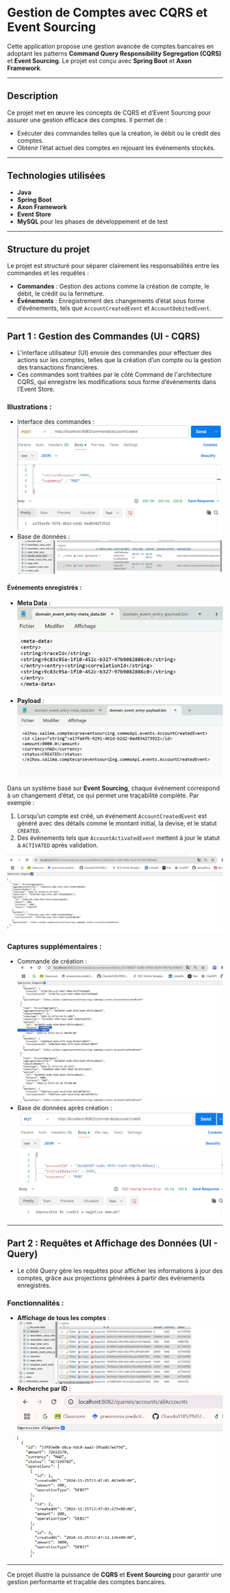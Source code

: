 # Gestion de Comptes avec CQRS et Event Sourcing

Cette application propose une gestion avancée de comptes bancaires en adoptant les patterns **Command Query Responsibility Segregation (CQRS)** et **Event Sourcing**. Le projet est conçu avec **Spring Boot** et **Axon Framework**.

---

## Description
Ce projet met en œuvre les concepts de CQRS et d’Event Sourcing pour assurer une gestion efficace des comptes. Il permet de :
- Exécuter des commandes telles que la création, le débit ou le crédit des comptes.
- Obtenir l’état actuel des comptes en rejouant les événements stockés.

---

## Technologies utilisées
- **Java**
- **Spring Boot**
- **Axon Framework**
- **Event Store**
- **MySQL** pour les phases de développement et de test

---

## Structure du projet
Le projet est structuré pour séparer clairement les responsabilités entre les commandes et les requêtes :
- **Commandes** : Gestion des actions comme la création de compte, le débit, le crédit ou la fermeture.
- **Événements** : Enregistrement des changements d’état sous forme d’événements, tels que `AccountCreatedEvent` et `AccountDebitedEvent`.

---

## Part 1 : Gestion des Commandes (UI - CQRS)

- L'interface utilisateur (UI) envoie des commandes pour effectuer des actions sur les comptes, telles que la création d’un compte ou la gestion des transactions financières.
- Ces commandes sont traitées par le côté Command de l'architecture CQRS, qui enregistre les modifications sous forme d’événements dans l’Event Store.

### Illustrations :
- Interface des commandes :  
  ![Command UI](captures/picture1.png)
- Base de données :  
  ![Database](captures/picture3.png)

#### Événements enregistrés :
- **Meta Data** :  
  ![Meta Data](captures/picture5.png)
- **Payload** :  
  ![Payload](captures/picture7.png)

Dans un système basé sur **Event Sourcing**, chaque événement correspond à un changement d’état, ce qui permet une traçabilité complète. Par exemple :
1. Lorsqu’un compte est créé, un événement `AccountCreatedEvent` est généré avec des détails comme le montant initial, la devise, et le statut `CREATED`.
2. Des événements tels que `AccountActivatedEvent` mettent à jour le statut à `ACTIVATED` après validation.

![Event Example](captures/picture9.png)

### Captures supplémentaires :
- Commande de création :  
  ![Command UI](captures/picture2.png)
- Base de données après création :  
  ![Updated Database](captures/picture4.png)

---

## Part 2 : Requêtes et Affichage des Données (UI - Query)

- Le côté Query gère les requêtes pour afficher les informations à jour des comptes, grâce aux projections générées à partir des événements enregistrés.

### Fonctionnalités :
- **Affichage de tous les comptes** :  
  ![All Accounts](captures/picture10.png)
- **Recherche par ID** :  
  ![Account by ID](captures/picture12.png)

---

Ce projet illustre la puissance de **CQRS** et **Event Sourcing** pour garantir une gestion performante et traçable des comptes bancaires.  
